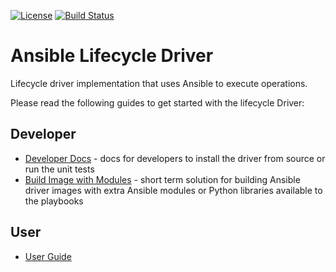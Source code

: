 [![License](https://img.shields.io/badge/License-Apache%202.0-blue.svg)](https://opensource.org/licenses/Apache-2.0)
[![Build Status](https://travis-ci.com/IBM/ansible-lifecycle-driver.svg?branch=master)](https://travis-ci.com/IBM/ansible-lifecycle-driver)

# Ansible Lifecycle Driver
Lifecycle driver implementation that uses Ansible to execute operations.

Please read the following guides to get started with the lifecycle Driver:

## Developer

- [Developer Docs](./developer_docs/index.md) - docs for developers to install the driver from source or run the unit tests
- [Build Image with Modules](./building_image_with_extra_modules.md) - short term solution for building Ansible driver images with extra Ansible modules or Python libraries available to the playbooks

## User

- [User Guide](./docs/index.md)